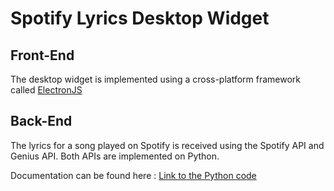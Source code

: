 # Spotify Lyrics Desktop Widget

## Front-End

The desktop widget is implemented using a cross-platform framework called [ElectronJS](https://www.electronjs.org/)

## Back-End

The lyrics for a song played on Spotify is received using the Spotify API and Genius API. Both APIs are implemented on Python.

Documentation can be found here : [Link to the Python code](https://towardsdatascience.com/become-a-lyrical-genius-4362e7710e43)
